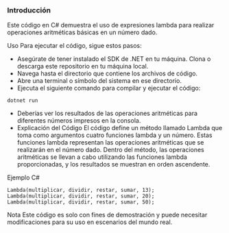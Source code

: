 ### Introducción
Este código en C# demuestra el uso de expresiones lambda para realizar operaciones aritméticas básicas en un número dado.

Uso
Para ejecutar el código, sigue estos pasos:

- Asegúrate de tener instalado el SDK de .NET en tu máquina.
Clona o descarga este repositorio en tu máquina local.
- Navega hasta el directorio que contiene los archivos de código.
- Abre una terminal o símbolo del sistema en ese directorio.
- Ejecuta el siguiente comando para compilar y ejecutar el código:
```
dotnet run
```
- Deberías ver los resultados de las operaciones aritméticas para diferentes números impresos en la consola.
- Explicación del Código
El código define un método llamado Lambda que toma como argumentos cuatro funciones lambda y un número. Estas funciones lambda representan las operaciones aritméticas que se realizarán en el número dado. Dentro del método, las operaciones aritméticas se llevan a cabo utilizando las funciones lambda proporcionadas, y los resultados se muestran en orden ascendente.

Ejemplo
C#
```
Lambda(multiplicar, dividir, restar, sumar, 13);
Lambda(multiplicar, dividir, restar, sumar, 20);
Lambda(multiplicar, dividir, restar, sumar, 50);
```
Nota
Este código es solo con fines de demostración y puede necesitar modificaciones para su uso en escenarios del mundo real.






